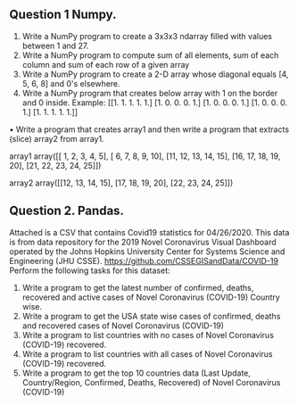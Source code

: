 ## Question 1 Numpy. 
1. Write a NumPy program to create a 3x3x3 ndarray filled with values between 1 and 27. 
2. Write a NumPy program to compute sum of all elements, sum of each column and sum of each row of a given array 
3. Write a NumPy program to create a 2-D array whose diagonal equals [4, 5, 6, 8] and 0's elsewhere.
4. Write a NumPy program that creates below array with 1 on the border and 0 inside. Example:
[[1. 1. 1. 1. 1.]
 [1. 0. 0. 0. 1.]
 [1. 0. 0. 0. 1.]
 [1. 0. 0. 0. 1.]
 [1. 1. 1. 1. 1.]]

•	Write a program that creates array1 and then write a program that extracts (slice) array2 from array1. 

array1
array([[ 1,  2,  3,  4,  5],
       [ 6,  7,  8,  9, 10],
       [11, 12, 13, 14, 15],
       [16, 17, 18, 19, 20],
       [21, 22, 23, 24, 25]])	

array2
array([[12, 13, 14, 15],
       [17, 18, 19, 20],
       [22, 23, 24, 25]])







## Question 2. Pandas.

Attached is a CSV that contains Covid19 statistics for 04/26/2020. This data is from data repository for the 2019 Novel Coronavirus Visual Dashboard operated by the Johns Hopkins University Center for Systems Science and Engineering (JHU CSSE). https://github.com/CSSEGISandData/COVID-19
Perform the following tasks for this dataset: 
1.	Write a program to get the latest number of confirmed, deaths, recovered and active cases of Novel Coronavirus (COVID-19) Country wise.
2.	Write a program to get the USA state wise cases of confirmed, deaths and recovered cases of Novel Coronavirus (COVID-19)
3.	Write a program to list countries with no cases of Novel Coronavirus (COVID-19) recovered.
4.	Write a program to list countries with all cases of Novel Coronavirus (COVID-19) recovered.
5.	Write a program to get the top 10 countries data (Last Update, Country/Region, Confirmed, Deaths, Recovered) of Novel Coronavirus (COVID-19)
